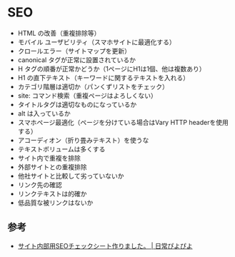 # SEO

- HTML の改善（重複排除等）
- モバイル ユーザビリティ（スマホサイトに最適化する）
- クロールエラー（サイトマップを更新）
- canonical タグが正常に設置されているか
- H タグの順番が正常かどうか（1ページにH1は1個、他は複数あり）
- H1 の直下テキスト（キーワードに関するテキストを入れる）
- カテゴリ階層は適切か（パンくずリストをチェック）
- site: コマンド検索（重複ページはよろしくない）
- タイトルタグは適切なものになっているか
- alt は入っているか
- スマホページ最適化（ページを分けている場合はVary HTTP headerを使用する）
- アコーディオン（折り畳みテキスト）を使うな
- テキストボリュームは多くする
- サイト内で重複を排除
- 外部サイトとの重複排除
- 他社サイトと比較して劣っていないか
- リンク先の確認
- リンクテキストは的確か
- 低品質な被リンクはないか

## 参考

- [サイト内部用SEOチェックシート作りました。 | 日常ぴよぴよ](http://piyopiyo-blog.com/seo-check-seat/)
